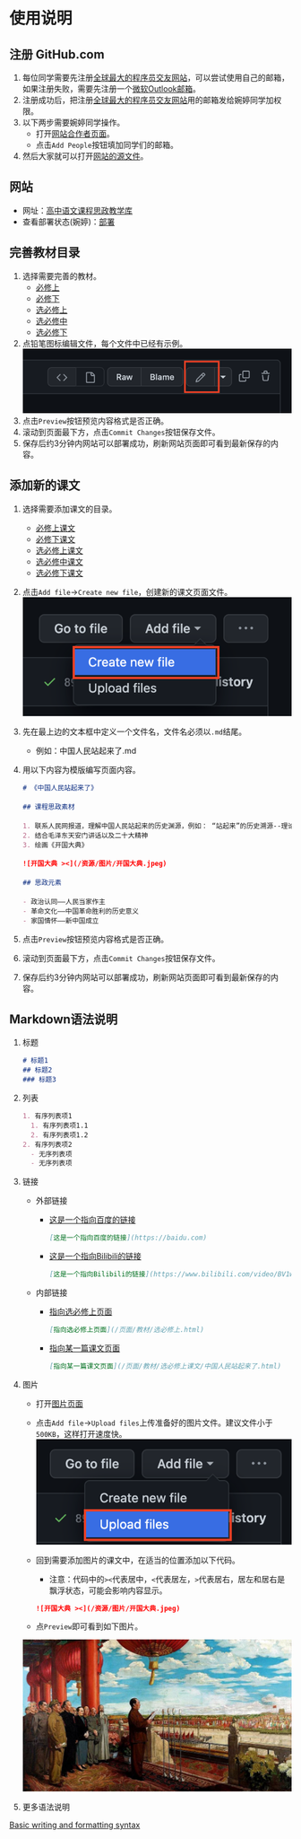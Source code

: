 # 使用说明

## 注册 GitHub.com

1. 每位同学需要先注册[全球最大的程序员交友网站](https://github.com/)，可以尝试使用自己的邮箱，如果注册失败，需要先注册一个[微软Outlook邮箱](https://outlook.com/)。
2. 注册成功后，把注册[全球最大的程序员交友网站](https://github.com/)用的邮箱发给婉婷同学加权限。
3. 以下两步需要婉婷同学操作。
   - 打开[网站合作者页面](https://github.com/WongYunTing/WongYunTing.github.io/settings/access)。
   - 点击`Add People`按钮填加同学们的邮箱。
4. 然后大家就可以打开[网站的源文件](https://github.com/WongYunTing/WongYunTing.github.io)。

## 网站

- 网址：[高中语文课程思政教学库](https://wongyunting.github.io/)
- 查看部署状态(婉婷)：[部署](https://github.com/WongYunTing/WongYunTing.github.io/settings/pages)

## 完善教材目录

1. 选择需要完善的教材。
   - [必修上](https://github.com/WongYunTing/WongYunTing.github.io/blob/main/%E9%A1%B5%E9%9D%A2/%E6%95%99%E6%9D%90/%E5%BF%85%E4%BF%AE%E4%B8%8A.md)
   - [必修下](https://github.com/WongYunTing/WongYunTing.github.io/blob/main/%E9%A1%B5%E9%9D%A2/%E6%95%99%E6%9D%90/%E5%BF%85%E4%BF%AE%E4%B8%8B.md)
   - [选必修上](https://github.com/WongYunTing/WongYunTing.github.io/blob/main/%E9%A1%B5%E9%9D%A2/%E6%95%99%E6%9D%90/%E9%80%89%E5%BF%85%E4%BF%AE%E4%B8%8A.md)
   - [选必修中](https://github.com/WongYunTing/WongYunTing.github.io/blob/main/%E9%A1%B5%E9%9D%A2/%E6%95%99%E6%9D%90/%E9%80%89%E5%BF%85%E4%BF%AE%E4%B8%AD.md)
   - [选必修下](https://github.com/WongYunTing/WongYunTing.github.io/blob/main/%E9%A1%B5%E9%9D%A2/%E6%95%99%E6%9D%90/%E9%80%89%E5%BF%85%E4%BF%AE%E4%B8%8B.md)
2. 点铅笔图标编辑文件，每个文件中已经有示例。
  ![Pencil](/资源/图片/Pencil.png)
3. 点击`Preview`按钮预览内容格式是否正确。
4. 滚动到页面最下方，点击`Commit Changes`按钮保存文件。
5. 保存后约3分钟内网站可以部署成功，刷新网站页面即可看到最新保存的内容。

## 添加新的课文

1. 选择需要添加课文的目录。
   - [必修上课文](https://github.com/WongYunTing/WongYunTing.github.io/tree/main/%E9%A1%B5%E9%9D%A2/%E6%95%99%E6%9D%90/%E5%BF%85%E4%BF%AE%E4%B8%8A%E8%AF%BE%E6%96%87)
   - [必修下课文](https://github.com/WongYunTing/WongYunTing.github.io/tree/main/%E9%A1%B5%E9%9D%A2/%E6%95%99%E6%9D%90/%E5%BF%85%E4%BF%AE%E4%B8%8B%E8%AF%BE%E6%96%87)
   - [选必修上课文](https://github.com/WongYunTing/WongYunTing.github.io/tree/main/%E9%A1%B5%E9%9D%A2/%E6%95%99%E6%9D%90/%E9%80%89%E5%BF%85%E4%BF%AE%E4%B8%8A%E8%AF%BE%E6%96%87)
   - [选必修中课文](https://github.com/WongYunTing/WongYunTing.github.io/tree/main/%E9%A1%B5%E9%9D%A2/%E6%95%99%E6%9D%90/%E9%80%89%E5%BF%85%E4%BF%AE%E4%B8%AD%E8%AF%BE%E6%96%87)
   - [选必修下课文](https://github.com/WongYunTing/WongYunTing.github.io/tree/main/%E9%A1%B5%E9%9D%A2/%E6%95%99%E6%9D%90/%E9%80%89%E5%BF%85%E4%BF%AE%E4%B8%8B%E8%AF%BE%E6%96%87)
2. 点击`Add file`->`Create new file`，创建新的课文页面文件。
   ![Create new file](/资源/图片/Create_new_file.png)
3. 先在最上边的文本框中定义一个文件名，文件名必须以`.md`结尾。
   - 例如：中国人民站起来了.md
4. 用以下内容为模版编写页面内容。

   ```markdown
   # 《中国人民站起来了》

   ## 课程思政素材

   1. 联系人民网报道，理解中国人民站起来的历史渊源，例如： “站起来”的历史溯源--理论-人民网 ([people.com.cn](people.com.cn))
   2. 结合毛泽东天安门讲话以及二十大精神
   3. 绘画《开国大典》

   ![开国大典 ><](/资源/图片/开国大典.jpeg)

   ## 思政元素

   - 政治认同——人民当家作主
   - 革命文化——中国革命胜利的历史意义
   - 家国情怀——新中国成立
   ```

5. 点击`Preview`按钮预览内容格式是否正确。
6. 滚动到页面最下方，点击`Commit Changes`按钮保存文件。
7. 保存后约3分钟内网站可以部署成功，刷新网站页面即可看到最新保存的内容。

## Markdown语法说明

1. 标题

   ```markdown
   # 标题1
   ## 标题2
   ### 标题3
   ```

2. 列表

   ```markdown
   1. 有序列表项1
     1. 有序列表项1.1
     2. 有序列表项1.2
   2. 有序列表项2
     - 无序列表项
     - 无序列表项
   ```

3. 链接

   - 外部链接
      - [这是一个指向百度的链接](https://baidu.com)

         ```markdown
         [这是一个指向百度的链接](https://baidu.com)
         ```

      - [这是一个指向Bilibili的链接](https://www.bilibili.com/video/BV1wb411y7b1/)

         ```markdown
         [这是一个指向Bilibili的链接](https://www.bilibili.com/video/BV1wb411y7b1/)
         ```

   - 内部链接
      - [指向选必修上页面](/页面/教材/选必修上.html)

         ```markdown
         [指向选必修上页面](/页面/教材/选必修上.html)
         ```

      - [指向某一篇课文页面](/页面/教材/选必修上课文/中国人民站起来了.html)

         ```markdown
         [指向某一篇课文页面](/页面/教材/选必修上课文/中国人民站起来了.html)
         ```

4. 图片

   - 打开[图片页面](https://github.com/WongYunTing/WongYunTing.github.io/tree/main/%E8%B5%84%E6%BA%90/%E5%9B%BE%E7%89%87)
   - 点击`Add file`->`Upload files`上传准备好的图片文件。建议文件小于`500KB`，这样打开速度快。
      ![Upload Files](/资源/图片/Upload_Files.png)
   - 回到需要添加图片的课文中，在适当的位置添加以下代码。
     - 注意：代码中的`><`代表居中，`<`代表居左，`>`代表居右，居左和居右是飘浮状态，可能会影响内容显示。

      ```markdown
      ![开国大典 ><](/资源/图片/开国大典.jpeg)
      ```

   - 点`Preview`即可看到如下图片。

   ![开国大典 ><](/资源/图片/开国大典.jpeg)

5. 更多语法说明

[Basic writing and formatting syntax](https://docs.github.com/en/get-started/writing-on-github/getting-started-with-writing-and-formatting-on-github/basic-writing-and-formatting-syntax)
